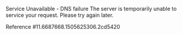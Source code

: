 Service Unavailable - DNS failure The server is temporarily unable to service your request. Please try again later.

Reference #11.6687668.1505625306.2cd5420